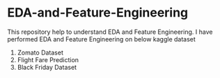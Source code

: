 # EDA-and-Feature-Engineering

This repository help to understand EDA and Feature Engineering.
I have performed EDA and Feature Engineering on below kaggle dataset
1) Zomato Dataset
2) Flight Fare Prediction
3) Black Friday Dataset
